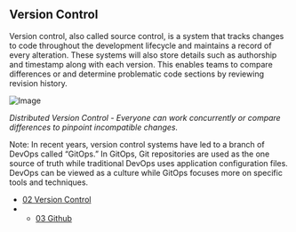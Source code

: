## Version Control

Version control, also called source control, is a system that tracks changes to code throughout the development lifecycle and maintains a record of every alteration. These systems will also store details such as authorship and timestamp along with each version.
This enables teams to compare differences or and determine problematic code sections by reviewing revision history.



![Image](https://justin-test.us-east-1.linodeobjects.com/placeholder.png)

*Distributed Version Control - Everyone can work concurrently or compare differences to pinpoint incompatible changes.*

Note: In recent years, version control systems have led to a branch of DevOps called “GitOps.” In GitOps, Git repositories are used as the one source of truth while traditional DevOps uses application configuration files. DevOps can be viewed as a culture while GitOps focuses more on specific tools and techniques.

* [02 Version Control](./02-version-control.md)
*   - [03 Github](./03-github.md)
